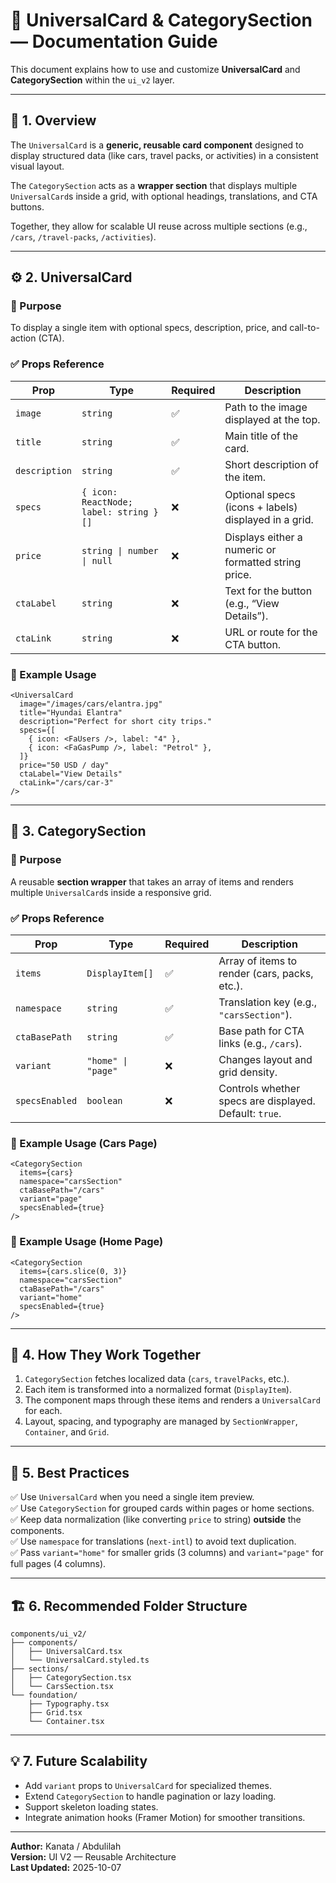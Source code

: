 # 🧩 UniversalCard & CategorySection — Documentation Guide

This document explains how to use and customize **UniversalCard** and **CategorySection** within the `ui_v2` layer.

---

## 📘 1. Overview

The `UniversalCard` is a **generic, reusable card component** designed to display structured data (like cars, travel packs, or activities) in a consistent visual layout.

The `CategorySection` acts as a **wrapper section** that displays multiple `UniversalCard`s inside a grid, with optional headings, translations, and CTA buttons.

Together, they allow for scalable UI reuse across multiple sections (e.g., `/cars`, `/travel-packs`, `/activities`).

---

## ⚙️ 2. UniversalCard

### 🧠 Purpose

To display a single item with optional specs, description, price, and call-to-action (CTA).

### ✅ Props Reference

| Prop | Type | Required | Description |
|------|------|-----------|--------------|
| `image` | `string` | ✅ | Path to the image displayed at the top. |
| `title` | `string` | ✅ | Main title of the card. |
| `description` | `string` | ✅ | Short description of the item. |
| `specs` | `{ icon: ReactNode; label: string }[]` | ❌ | Optional specs (icons + labels) displayed in a grid. |
| `price` | `string \| number \| null` | ❌ | Displays either a numeric or formatted string price. |
| `ctaLabel` | `string` | ❌ | Text for the button (e.g., “View Details”). |
| `ctaLink` | `string` | ❌ | URL or route for the CTA button. |

### 🧩 Example Usage

```tsx
<UniversalCard
  image="/images/cars/elantra.jpg"
  title="Hyundai Elantra"
  description="Perfect for short city trips."
  specs={[
    { icon: <FaUsers />, label: "4" },
    { icon: <FaGasPump />, label: "Petrol" },
  ]}
  price="50 USD / day"
  ctaLabel="View Details"
  ctaLink="/cars/car-3"
/>
```

---

## 🧱 3. CategorySection

### 🧠 Purpose

A reusable **section wrapper** that takes an array of items and renders multiple `UniversalCard`s inside a responsive grid.

### ✅ Props Reference

| Prop | Type | Required | Description |
|------|------|-----------|--------------|
| `items` | `DisplayItem[]` | ✅ | Array of items to render (cars, packs, etc.). |
| `namespace` | `string` | ✅ | Translation key (e.g., `"carsSection"`). |
| `ctaBasePath` | `string` | ✅ | Base path for CTA links (e.g., `/cars`). |
| `variant` | `"home" \| "page"` | ❌ | Changes layout and grid density. |
| `specsEnabled` | `boolean` | ❌ | Controls whether specs are displayed. Default: `true`. |

### 🧩 Example Usage (Cars Page)

```tsx
<CategorySection
  items={cars}
  namespace="carsSection"
  ctaBasePath="/cars"
  variant="page"
  specsEnabled={true}
/>
```

### 🧩 Example Usage (Home Page)

```tsx
<CategorySection
  items={cars.slice(0, 3)}
  namespace="carsSection"
  ctaBasePath="/cars"
  variant="home"
  specsEnabled={true}
/>
```

---

## 🧠 4. How They Work Together

1. `CategorySection` fetches localized data (`cars`, `travelPacks`, etc.).  
2. Each item is transformed into a normalized format (`DisplayItem`).  
3. The component maps through these items and renders a `UniversalCard` for each.  
4. Layout, spacing, and typography are managed by `SectionWrapper`, `Container`, and `Grid`.

---

## 🧩 5. Best Practices

✅ Use `UniversalCard` when you need a single item preview.  
✅ Use `CategorySection` for grouped cards within pages or home sections.  
✅ Keep data normalization (like converting `price` to string) **outside** the components.  
✅ Use `namespace` for translations (`next-intl`) to avoid text duplication.  
✅ Pass `variant="home"` for smaller grids (3 columns) and `variant="page"` for full pages (4 columns).

---

## 🏗️ 6. Recommended Folder Structure

```
components/ui_v2/
├── components/
│   ├── UniversalCard.tsx
│   └── UniversalCard.styled.ts
├── sections/
│   ├── CategorySection.tsx
│   └── CarsSection.tsx
└── foundation/
    ├── Typography.tsx
    ├── Grid.tsx
    └── Container.tsx
```

---

## 💡 7. Future Scalability

- Add `variant` props to `UniversalCard` for specialized themes.  
- Extend `CategorySection` to handle pagination or lazy loading.  
- Support skeleton loading states.  
- Integrate animation hooks (Framer Motion) for smoother transitions.

---

**Author:** Kanata / Abdulilah  
**Version:** UI V2 — Reusable Architecture  
**Last Updated:** 2025-10-07
